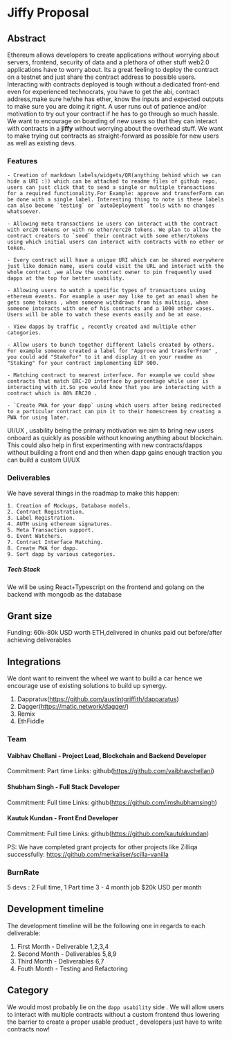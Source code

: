 # Jiffy Proposal 

## Abstract

Ethereum allows developers to create applications without worrying about servers, frontend, security of data and a plethora of other stuff web2.0 applications have to worry about. Its a great feeling to deploy the contract on a testnet and just share the contract address to possible users. Interacting with contracts deployed is tough without a dedicated front-end even for experienced technocrats, you have to get the abi, contract address,make sure he/she has ether, know the inputs and expected outputs to make sure you are doing it right. A user runs out of patience and/or motivation to try out your contract if he has to go through so much hassle. We want to encourage on boarding of new users so that they can interact with contracts in a **jiffy** without worrying about the overhead stuff. We want to make trying out contracts as straight-forward as possible for new users as well as existing devs.


### Features

    - Creation of markdown labels/widgets/QR(anything behind which we can hide a URI :)) which can be attached to readme files of github repo, users can just click that to send a single or multiple transactions for a required functionality.For Example: approve and transferForm can be done with a single label. Interesting thing to note is these labels can also become `testing` or `autoDeployment` tools with no changes whatsoever.
    
    - Allowing meta transactions ie users can interact with the contract with erc20 tokens or with no ether/erc20 tokens. We plan to allow the contract creators to `seed` their contract with some ether/tokens using which initial users can interact with contracts with no ether or token.
    
    - Every contract will have a unique URI which can be shared everywhere just like domain name, users could visit the URL and interact with the whole contract ,we allow the contract owner to pin frequently used dapps at the top for better usability.
    
    - Allowing users to watch a specific types of transactions using ethereum events. For example a user may like to get an email when he gets some tokens , when someone withdraws from his multisig, when someone interacts with one of his contracts and a 1000 other cases. Users will be able to watch these events easily and be at ease.
    
    - View dapps by traffic , recently created and multiple other categories.
    
    - Allow users to bunch together different labels created by others. For example someone created a label for "Approve and transferFrom" , you could add "StakeFor" to it and display it on your readme as "Staking" for your contract implementing EIP 900.
    
    - Matching contract to nearest interface. For example we could show contracts that match ERC-20 interface by percentage while user is interacting with it.So you would know that you are interacting with a contract which is 80% ERC20 .
    
    - `Create PWA for your dapp` using which users after being redirected to a particular contract can pin it to their homescreen by creating a PWA for using later. 
    
UI/UX , usability being the primary motivation we aim to bring new users onboard as quickly as possible without knowing anything about blockchain. This could also help in first experimenting with new contracts/dapps without building a front end and then when dapp gains enough traction you can build a custom UI/UX
   
### Deliverables

We have several things in the roadmap to make this happen:

    1. Creation of Mockups, Database models. 
    2. Contract Registration.
    3. Label Registration.
    4. AUTH using ethereum signatures.
    5. Meta Transaction support. 
    6. Event Watchers.
    7. Contract Interface Matching. 
    8. Create PWA for dapp.
    9. Sort dapp by various categories.
    
  
##### Tech Stack 

We will be using React+Typescript on the frontend and golang on the backend with mongodb as the database


## Grant size

Funding: 60k-80k USD worth ETH,delivered in chunks paid out before/after achieving deliverables

## Integrations

We dont want to reinvent the wheel we want to build a car hence we encourage use of existing solutions to build up synergy.
1. Dappratus(https://github.com/austintgriffith/dapparatus)
2. Dagger(https://matic.network/dagger/)
3. Remix 
4. EthFiddle

### Team
 
#### Vaibhav Chellani - Project Lead, Blockchain and Backend Developer
Commitment: Part time 
Links: github(https://github.com/vaibhavchellani)

#### Shubham Singh - Full Stack Developer
Commitment: Full time 
Links: github(https://github.com/imshubhamsingh)

#### Kautuk Kundan - Front End Developer
Commitment: Full time
Links: github(https://github.com/kautukkundan)

PS: We have completed grant projects for other projects like Zilliqa successfully:  https://github.com/merkaliser/scilla-vanilla

### BurnRate 
5 devs : 2 Full time, 1 Part time
3 - 4 month job 
$20k USD per month 

## Development timeline

The development timeline will be the following one in regards to each deliverable:

1. First Month  -  Deliverable 1,2,3,4
2. Second Month -  Deliverables 5,8,9
3. Third Month  -  Deliverables 6,7
4. Fouth Month  -  Testing and Refactoring 

## Category 

We would most probably lie on the `dapp usability` side . We will allow users to interact with multiple contracts without a custom frontend thus lowering the barrier to create a proper usable product , developers just have to write contracts now!  
